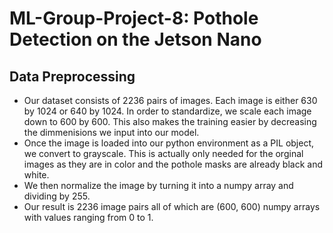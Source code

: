 # ML-Group-Project-8: Pothole Detection on the Jetson Nano

## Data Preprocessing

* Our dataset consists of 2236 pairs of images. Each image is either 630 by 1024 or 640 by 1024.
In order to standardize, we scale each image down to 600 by 600. This also makes the training easier by decreasing the dimmenisions we input into our model.
* Once the image is loaded into our python environment as a PIL object, we convert to grayscale. This is actually only needed for the orginal images as they are in color and the pothole masks are already black and white.
* We then normalize the image by turning it into a numpy array and dividing by 255. 
* Our result is 2236 image pairs all of which are (600, 600) numpy arrays with values ranging from 0 to 1.

